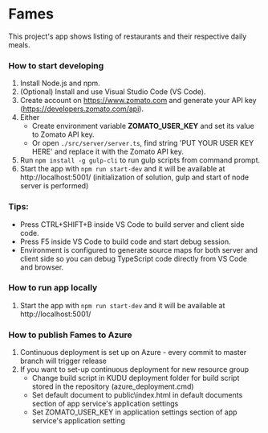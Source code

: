 # Fames

This project's app shows listing of restaurants and their respective daily meals.

### How to start developing
1.  Install Node.js and npm.
2.  (Optional) Install and use Visual Studio Code (VS Code).
4.  Create account on https://www.zomato.com and generate your API key (https://developers.zomato.com/api).
5.  Either
      * Create environment variable **ZOMATO_USER_KEY** and set its value to Zomato API key.
      * Or open `./src/server/server.ts`, find string 'PUT YOUR USER KEY HERE' and replace it with the Zomato API key.
6.  Run `npm install -g gulp-cli` to run gulp scripts from command prompt.
7.  Start the app with `npm run start-dev` and it will be available at http://localhost:5001/ (initialization of solution, gulp and start of node server is performed)

### Tips:
 - Press CTRL+SHIFT+B inside VS Code to build server and client side code.
 - Press F5 inside VS Code to build code and start debug session.
 - Environment is configured to generate source maps for both server and client side so you can debug TypeScript code directly from VS Code and browser.

### How to run app locally
1.  Start the app with `npm run start-dev` and it will be available at http://localhost:5001/

### How to publish Fames to Azure
1.  Continuous deployment is set up on Azure - every commit to master branch will trigger release
2.  If you want to set-up continuous deployment for new resource group 
	  * Change build script in KUDU deployment folder for build script stored in the repository (azure_deployment.cmd)
	  * Set default document to public\index.html in default documents section of app service's application settings
	  * Set ZOMATO_USER_KEY in application settings section of app service's application setting